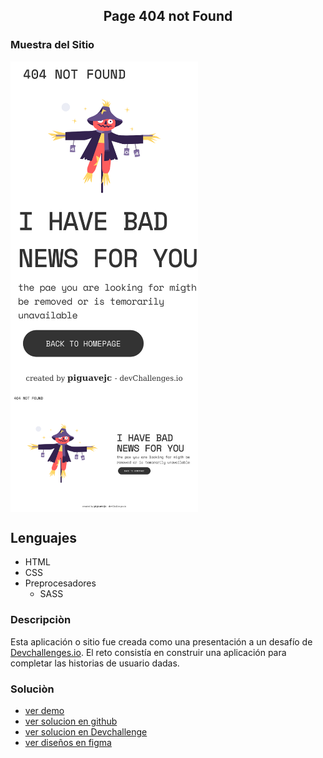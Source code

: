 <main>
<section align="center">
    <h1 align="center"> Page 404 not Found </h1>
</section>
<section >
    <section>
        <h1 > Muestra del Sitio </h1>
    </section>
    <section >
         <img align="center" width="300px" heigth="300px" src="./src/img/movil.png" alt="figura del sitio web en version movil">
         <img align="center"  width="300px" heigth="300px" src="./src/img/escritorio.png" alt="figura del sitio web en version escritorio">
    <section>
   
</section>
<section >
    <section>
        <h2> Lenguajes </h2>
    </section>
    <nav>
        <ul>
            <li>HTML</li>
            <li>CSS</li>
            <li>
                Preprocesadores
                <ul>
                    <li>SASS</li>
                </ul>
            </li>
        </ul>
    </nav>
</section>
<section >
    <h3> Descripciòn </h3>
    <p>
        Esta aplicación o sitio fue creada como una presentación a un desafío de <a href="http://devchallenges.io" target="_blank">Devchallenges.io</a>. El reto consistía en construir una aplicación para completar las historias de usuario dadas.
    </p>
</section>
<section >
    <h3> Soluciòn </h3>
    <nav>
    <ul>
        <li><a href="http://quixotic-poison.surge.sh/"> ver demo </a></li>
        <li><a href="https://github.com/jean-carlos-19/team-page"> ver solucion en github </a></li>
        <li><a href="https://devchallenges.io/solutions/UPsPRuQsvaufnf9LJjL0"> ver solucion en Devchallenge </a></li>
        <li><a href="https://www.figma.com/proto/QeKWLNhB13zDjJzqR22TKE/404-page-challenge?node-id=1%3A56&scaling=min-zoom&page-id=0%3A1"> ver diseños en figma </a></li>
    </ul>
</nav>
</section>

</main>
